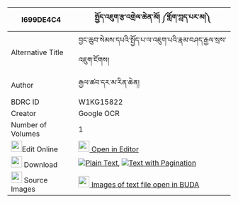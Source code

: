 |I699DE4C4|སྤྱོད་འཇུག་རྩ་འགྲེལ་ཆེན་མོ། ༼གློག་ཀླད་པར་མ།༽ 
| --- | --- 
|Alternative Title |བྱང་ཆུབ་སེམས་དཔའི་སྤྱོད་པ་ལ་འཇུག་པའི་རྣམ་བཤད་རྒྱལ་སྲས་འཇུག་ངོགས།
|Author| རྒྱལ་ཚབ་དར་མ་རིན་ཆེན།
|BDRC ID | W1KG15822
|Creator | Google OCR
|Number of Volumes| 1
|<img width="25" src="https://img.icons8.com/color/25/000000/edit-property.png">Edit Online| [<img width="25" src="https://avatars.githubusercontent.com/u/45091458?s=200&v=4"> Open in Editor](http://editor.openpecha.org/I699DE4C4)
|<img width="25" src="https://img.icons8.com/fluent/48/000000/download-2.png"/>  Download | [![](https://img.icons8.com/color/20/000000/txt.png)Plain Text](https://github.com/Openpecha/I699DE4C4/releases/download/v2/chonjuk_tsadrel_chen_mo_lok_le_plain_I699DE4C4.zip), [![](https://img.icons8.com/color/20/000000/txt.png)Text with Pagination](https://github.com/Openpecha/I699DE4C4/releases/download/v2/chonjuk_tsadrel_chen_mo_lok_le_pages_I699DE4C4.zip)
|<img width="25" src="https://img.icons8.com/plasticine/100/000000/pictures-folder.png"/>  Source Images | [<img width="25" src="https://library.bdrc.io/icons/BUDA-small.svg"> Images of text file open in BUDA](https://library.bdrc.io/show/bdr:W1KG15822)